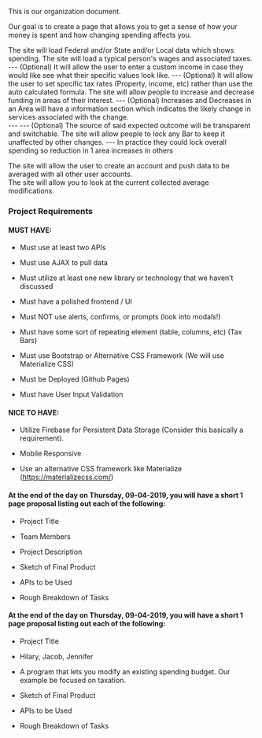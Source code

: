 This is our organization document.  

Our goal is to create a page that allows you to get a sense of how your money is spent and how changing spending affects you.

The site will load Federal and/or State and/or Local data which shows spending.
The site will load a typical person's wages and associated taxes. 
--- (Optional) It will allow the user to enter a custom income in case they would like see what their specific values look like.
--- (Optional) It will allow the user to set specific tax rates (Property, income, etc) rather than use the auto calculated formula.
The site will allow people to increase and decrease funding in areas of their interest.
--- (Optional) Increases and Decreases in an Area will have a information section which indicates the likely change in services associated with the change.  
--- --- (Optional) The source of said expected outcome will be transparent and switchable.
The site will allow people to lock any Bar to keep it unaffected by other changes.
--- In practice they could lock overall spending so reduction in 1 area increases in others

The site will allow the user to create an account and push data to be averaged with all other user accounts.  
The site will allow you to look at the current collected average modifications.


### Project Requirements

#### MUST HAVE:

* Must use at least two APIs

* Must use AJAX to pull data

* Must utilize at least one new library or technology that we haven’t discussed

* Must have a polished frontend / UI

* Must NOT use alerts, confirms, or prompts (look into modals!) 

* Must have some sort of repeating element (table, columns, etc)   (Tax Bars)

* Must use Bootstrap or Alternative CSS Framework (We will use Materialize CSS)

* Must be Deployed (Github Pages)

* Must have User Input Validation

#### NICE TO HAVE:

* Utilize Firebase for Persistent Data Storage (Consider this basically a requirement).

* Mobile Responsive

* Use an alternative CSS framework like Materialize (https://materializecss.com/)

#### At the end of the day on Thursday, 09-04-2019, you will have a short 1 page proposal listing out each of the following:

* Project Title

* Team Members

* Project Description

* Sketch of Final Product

* APIs to be Used

* Rough Breakdown of Tasks


#### At the end of the day on Thursday, 09-04-2019, you will have a short 1 page proposal listing out each of the following:

* Project Title

* Hilary, Jacob, Jennifer

* A program that lets you modify an existing spending budget.  Our example be focused on taxation.

* Sketch of Final Product

* APIs to be Used

* Rough Breakdown of Tasks


